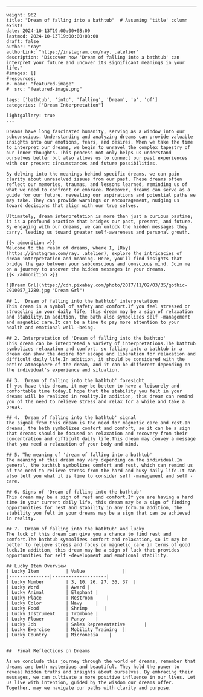 ---
    weight: 962
    title: "Dream of falling into a bathtub"  # Assuming 'title' column exists
    date: 2024-10-13T19:00:00+08:00
    lastmod: 2024-10-13T19:00:00+08:00
    draft: false
    author: "ray"
    authorLink: "https://instagram.com/ray._.atelier"
    description: "Discover how 'Dream of falling into a bathtub' can interpret your future and uncover its significant meanings in your life."
    #images: []
    #resources:
    #- name: "featured-image"
    #  src: "featured-image.png"
    
    tags: ['bathtub', 'into', 'falling', 'Dream', 'a', 'of']
    categories: ["Dream Interpretation"]
    
    lightgallery: true
    ---
    
    Dreams have long fascinated humanity, serving as a window into our subconscious. Understanding and analyzing dreams can provide valuable insights into our emotions, fears, and desires. When we take the time to interpret our dreams, we begin to unravel the complex tapestry of our inner thoughts. This process not only helps us understand ourselves better but also allows us to connect our past experiences with our present circumstances and future possibilities.
    
    By delving into the meanings behind specific dreams, we can gain clarity about unresolved issues from our past. These dreams often reflect our memories, traumas, and lessons learned, reminding us of what we need to confront or embrace. Moreover, dreams can serve as a guide for our future, revealing our aspirations and potential paths we may take. They can provide warnings or encouragement, nudging us toward decisions that align with our true selves.
    
    Ultimately, dream interpretation is more than just a curious pastime; it is a profound practice that bridges our past, present, and future. By engaging with our dreams, we can unlock the hidden messages they carry, leading us toward greater self-awareness and personal growth.
    
    {{< admonition >}}
    Welcome to the realm of dreams, where I, [Ray](https://instagram.com/ray._.atelier), explore the intricacies of dream interpretation and meaning. Here, you’ll find insights that bridge the gap between your subconscious and conscious mind. Join me on a journey to uncover the hidden messages in your dreams.
    {{< /admonition >}}
    
    ![Dream Grl](https://cdn.pixabay.com/photo/2017/11/02/03/35/gothic-2910057_1280.jpg "Dream Grl")
    
    ## 1. 'Dream of falling into the bathtub' interpretation
    This dream is a symbol of safety and comfort.If you feel stressed or struggling in your daily life, this dream may be a sign of relaxation and stability.In addition, the bath also symbolizes self -management and magnetic care.It can be a time to pay more attention to your health and emotional well -being.
    
    ## 2. Interpretation of 'Dream of falling into the bathtub'
    This dream can be interpreted a variety of interpretations.The bathtub symbolizes relaxation and comfort, so falling into a bathtub in a dream can show the desire for escape and liberation for relaxation and difficult daily life.In addition, it should be considered with the entire atmosphere of the dream, and it can be different depending on the individual's experience and situation.
    
    ## 3. 'Dream of falling into the bathtub' foresight
    If you have this dream, it may be better to have a leisurely and comfortable time today.I hope that the stability you felt in your dreams will be realized in reality.In addition, this dream can remind you of the need to relieve stress and relax for a while and take a break.
    
    ## 4. 'Dream of falling into the bathtub' signal
    The signal from this dream is the need for magnetic care and rest.In dreams, the bath symbolizes comfort and comfort, so it can be a sign that dreams should be focused on relaxation and recovery from their concentration and difficult daily life.This dream may convey a message that you need a relaxation of your body and mind.
    
    ## 5. The meaning of 'dream of falling into a bathtub'
    The meaning of this dream may vary depending on the individual.In general, the bathtub symbolizes comfort and rest, which can remind us of the need to relieve stress from the hard and busy daily life.It can also tell you what it is time to consider self -management and self -care.
    
    ## 6. Signs of 'Dream of falling into the bathtub'
    This dream may be a sign of rest and comfort.If you are having a hard time in your current daily life, this dream may be a sign of finding opportunities for rest and stability in any form.In addition, the stability you felt in your dreams may be a sign that can be achieved in reality.
    
    ## 7. 'Dream of falling into the bathtub' and lucky
    The luck of this dream can give you a chance to find rest and comfort.The bathtub symbolizes comfort and relaxation, so it may be better to relieve stress and focus on magnetic care in terms of good luck.In addition, this dream may be a sign of luck that provides opportunities for self -development and emotional stability.
    
    ## Lucky Item Overview
    | Lucky Item          | Value              |
    |---------------|--------------------|
    | Lucky Number        | 3, 10, 26, 27, 36, 37  |
    | Lucky Word          | Award |
    | Lucky Animal        | Elephant |
    | Lucky Place         | Restroom     |
    | Lucky Color         | Navy     |
    | Lucky Food          | Shrimp      |
    | Lucky Instrument    | Trombone |
    | Lucky Flower        | Pansy    |
    | Lucky Job           | Sales Representative       |
    | Lucky Exercise      | Mobility Training  |
    | Lucky Country       | Micronesia    |
    
    
    ##  Final Reflections on Dreams
    
    As we conclude this journey through the world of dreams, remember that dreams are both mysterious and beautiful. They hold the power to reveal hidden truths and insights about ourselves. By embracing their messages, we can cultivate a more positive influence in our lives. Let us live with intention, guided by the wisdom our dreams offer. Together, may we navigate our paths with clarity and purpose.
    